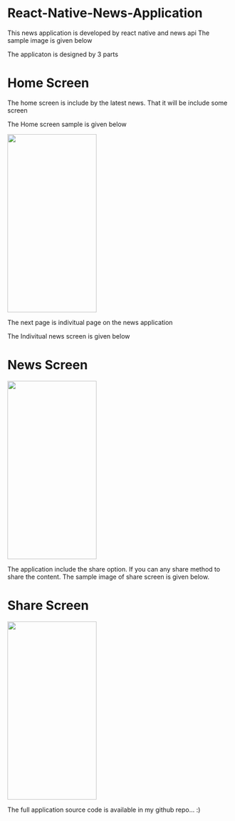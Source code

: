 # React-Native-News-Application
This news application is developed by react native and news api
The sample image is given below

<p>The applicaton is designed by 3 parts</p>
<h1>Home Screen</h1>
<p>The home screen is include by the latest news. That it will be include some screen</p>
<p>The Home screen sample is given below</p>
<img src="https://github.com/lokis1107/React-Native-News-Application/assets/139110018/fcd8b42d-8f30-47ff-95d4-314ae178bb37" alt="" style="height: 400px; width: 200px;">
<p>The next page is indivitual page on the news application</p>
<p>The Indivitual news screen is given below</p>
<h1>News Screen</h1>
<img src="https://github.com/lokis1107/React-Native-News-Application/assets/139110018/cb9dd58d-5039-46f6-a0bc-e15ac38be0bc" alt="" style="height: 400px; width: 200px;">
<p>The application include the share option. If you can any share method to share the content. The sample image of share screen is given below.</p>
<h1>Share Screen</h1>
<img src="https://github.com/lokis1107/React-Native-News-Application/assets/139110018/51062e53-6179-488b-b976-912c1a2cddb9" alt="" style="height: 400px; width: 200px;">
<p>The full application source code is available in my github repo... :)</p>
